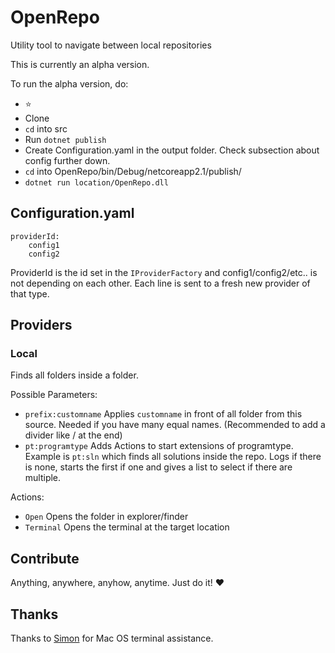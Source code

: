 # OpenRepo
Utility tool to navigate between local repositories

This is currently an alpha version.

To run the alpha version, do:

- :star:
- Clone
- `cd` into src
- Run `dotnet publish`
- Create Configuration.yaml in the output folder. Check subsection about config further down.
- `cd` into OpenRepo/bin/Debug/netcoreapp2.1/publish/
- `dotnet run location/OpenRepo.dll`

## Configuration.yaml
```
providerId:
    config1
    config2
```

ProviderId is the id set in the `IProviderFactory` and config1/config2/etc.. is not depending on each other. Each line is sent to a fresh new provider of that type.


## Providers

### Local

Finds all folders inside a folder.

Possible Parameters:
- `prefix:customname` Applies `customname` in front of all folder from this source. Needed if you have many equal names. (Recommended to add a divider like / at the end)
- `pt:programtype` Adds Actions to start extensions of programtype. Example is `pt:sln` which finds all solutions inside the repo. Logs if there is none, starts the first if one and gives a list to select if there are multiple.

Actions:
- `Open` Opens the folder in explorer/finder
- `Terminal` Opens the terminal at the target location 


## Contribute

Anything, anywhere, anyhow, anytime. Just do it! :heart:


## Thanks

Thanks to [Simon](https://github.com/simonkaspersen) for Mac OS terminal assistance.
